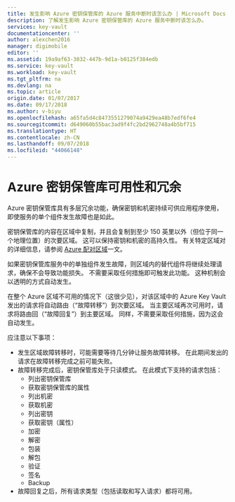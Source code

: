 ```yaml
---
title: 发生影响 Azure 密钥保管库的 Azure 服务中断时该怎么办 | Microsoft Docs
description: 了解发生影响 Azure 密钥保管库的 Azure 服务中断时该怎么办。
services: key-vault
documentationcenter: ''
author: alexchen2016
manager: digimobile
editor: ''
ms.assetid: 19a9af63-3032-447b-9d1a-b0125f384edb
ms.service: key-vault
ms.workload: key-vault
ms.tgt_pltfrm: na
ms.devlang: na
ms.topic: article
origin.date: 01/07/2017
ms.date: 09/17/2018
ms.author: v-biyu
ms.openlocfilehash: a65fa5d4c8473551279074a9429ea48b7edf6fe4
ms.sourcegitcommit: d649060b55bac3ad9f4fc2bd2962748a4b5bf715
ms.translationtype: HT
ms.contentlocale: zh-CN
ms.lasthandoff: 09/07/2018
ms.locfileid: "44066148"
---
```

# <a name="azure-key-vault-availability-and-redundancy"></a>Azure 密钥保管库可用性和冗余
Azure 密钥保管库具有多层冗余功能，确保密钥和机密持续可供应用程序使用，即使服务的单个组件发生故障也是如此。

密钥保管库的内容在区域中复制，并且会复制到至少 150 英里以外（但位于同一个地理位置）的次要区域。 这可以保持密钥和机密的高持久性。 有关特定区域对的详细信息，请参阅 [Azure 配对区域](https://docs.microsoft.com/azure/best-practices-availability-paired-regions)一文。

如果密钥保管库服务中的单独组件发生故障，则区域内的替代组件将继续处理请求，确保不会导致功能损失。 不需要采取任何措施即可触发此功能。 这种机制会以透明的方式自动发生。

在整个 Azure 区域不可用的情况下（这很少见），对该区域中的 Azure Key Vault 发出的请求将自动路由（“故障转移”）到次要区域。 当主要区域再次可用时，请求将路由回（“故障回复”）到主要区域。 同样，不需要采取任何措施，因为这会自动发生。

应注意以下事项：

- 发生区域故障转移时，可能需要等待几分钟让服务故障转移。 在此期间发出的请求在故障转移完成之前可能失败。
- 故障转移完成后，密钥保管库处于只读模式。 在此模式下支持的请求包括：
  - 列出密钥保管库
  - 获取密钥保管库的属性
  - 列出机密
  - 获取机密
  - 列出密钥
  - 获取密钥（属性）
  - 加密
  - 解密
  - 包装
  - 解包
  - 验证
  - 签名
  - Backup
- 故障回复之后，所有请求类型（包括读取和写入请求）都将可用。

<!--Update_Description: update metedata properties -->
